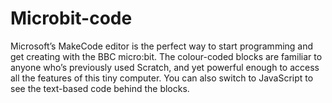 # Microbit-code
Microsoft’s MakeCode editor is the perfect way to start programming and get creating with the BBC micro:bit. 
The colour-coded blocks are familiar to anyone who’s previously used Scratch,
and yet powerful enough to access all the features of this tiny computer. You can also switch to JavaScript to see the text-based code behind the blocks.
